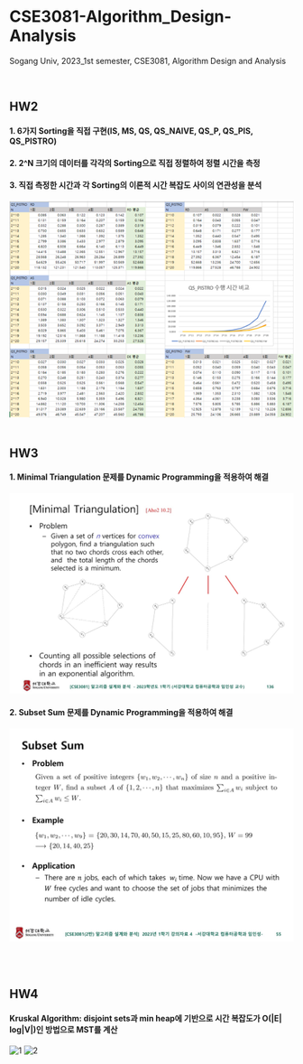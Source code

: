 # CSE3081-Algorithm_Design-Analysis
Sogang Univ, 2023_1st semester, CSE3081, Algorithm Design and Analysis

<br/>

## HW2 
#### 1. 6가지 Sorting을 직접 구현(IS, MS, QS, QS_NAIVE, QS_P, QS_PIS, QS_PISTRO)
#### 2. 2^N 크기의 데이터를 각각의 Sorting으로 직접 정렬하여 정렬 시간을 측정
#### 3. 직접 측정한 시간과 각 Sorting의 이론적 시간 복잡도 사이의 연관성을 분석
![example.png](https://github.com/namkidong98/CSE3081-Algorithm_Design-Analysis/blob/main/HW2/example.png)
<br/>
<br/>

## HW3
#### 1. Minimal Triangulation 문제를 Dynamic Programming을 적용하여 해결
![Minimal%20Triangulation.jpg](https://github.com/namkidong98/CSE3081-Algorithm_Design-Analysis/blob/main/HW3/Minimal%20Triangulation/Minimal%20Triangulation.jpg)
<br/>
#### 2. Subset Sum 문제를 Dynamic Programming을 적용하여 해결
![Subset%20Sum.jpg](https://github.com/namkidong98/CSE3081-Algorithm_Design-Analysis/blob/main/HW3/Subset%20Sum/Subset%20Sum.jpg)

<br/>
<br/>

## HW4
#### Kruskal Algorithm: disjoint sets과 min heap에 기반으로 시간 복잡도가 O(|E| log|V|)인 방법으로 MST를 계산
![1](https://github.com/namkidong98/CSE3081-Algorithm_Design-Analysis/assets/113520117/32ee769f-6d54-438c-845a-ec2b8bbcc6f5)
![2](https://github.com/namkidong98/CSE3081-Algorithm_Design-Analysis/assets/113520117/ea442355-d749-4650-861c-5b0fda58b75f)
